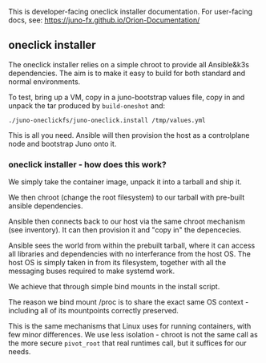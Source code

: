 This is developer-facing oneclick installer documentation.
For user-facing docs, see: https://juno-fx.github.io/Orion-Documentation/


## oneclick installer


The oneclick installer relies on a simple chroot to provide all Ansible&k3s dependencies.
The aim is to make it easy to build for both standard and normal environments.


To test, bring up a VM, copy in a juno-bootstrap values file, copy in and unpack the tar produced by `build-oneshot` and:

```
./juno-oneclickfs/juno-oneclick.install /tmp/values.yml
```

This is all you need. Ansible will then provision the host as a controlplane node and bootstrap Juno onto it.


### oneclick installer - how does this work?

We simply take the container image, unpack it into a tarball and ship it.

We then chroot (change the root filesystem) to our tarball with pre-built ansible dependencies.

Ansible then connects back to our host via the same chroot mechanism (see inventory). It can then provision it and "copy in" the depencecies.

Ansible sees the world from within the prebuilt tarball, where it can access all libraries and dependencies with no interferance from the host OS.
The host OS is simply taken in from its filesystem, together with all the messaging buses required to make systemd work.

We achieve that through simple bind mounts in the install script.

The reason we bind mount /proc is to  share the exact same OS context - including all of its mountpoints correctly preserved.

This is the same mechanisms that Linux uses for running containers, with few minor differences.
We use less isolation - chroot is not the same call as the more secure `pivot_root` that real runtimes call, but it suffices for our needs.
